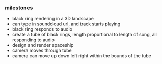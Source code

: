 ### milestones

- black ring rendering in a 3D landscape
- can type in soundcloud url, and track starts playing
- black ring responds to audio
- create a tube of black rings, length proportional to length of song, all responding to audio
- design and render spaceship
- camera moves through tube
- camera can move up down left right within the bounds of the tube
